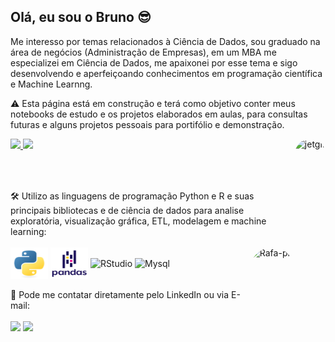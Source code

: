 ## Olá, eu sou o Bruno 😎


Me interesso por temas relacionados à Ciência de Dados, sou graduado na área de negócios (Administração de Empresas), em um MBA me especializei em Ciência de Dados, me apaixonei por esse tema e sigo desenvolvendo e aperfeiçoando conhecimentos em programação científica e Machine Learnng.

⚠️ Esta página está em construção e terá como objetivo conter meus notebooks de estudo e os projetos elaborados em aulas, para consultas futuras e alguns projetos pessoais para portifólio e demonstração.<br/>

<div>
  <a href="https://github.com/b-rns">
  <img height="180em" src="https://github-readme-stats.vercel.app/api?username=b-rns&show_icons=true&theme=dark&include_all_commits=true&count_private=true"/>
    <img align="right" alt="jetgif" height=270" style="border-radius:50px;"src="https://user-images.githubusercontent.com/83924147/147865620-1143bf85-b012-4842-ab52-7e244e87212c.gif">
  <img height="117em" src="https://github-readme-stats.vercel.app/api/top-langs/?username=b-rns&layout=compact&langs_count=7&theme=dark"/></a> 
</div>
   
   ##
<div style="display: inline_block"><br>
  <br/> 🛠️ Utilizo as linguagens de programação Python e R e suas principais bibliotecas e de ciência de dados para analise exploratória, visualização gráfica, ETL, modelagem e machine learning: <br/><br/>
  <img align="center" alt="Python" height="50" width="60" src="https://raw.githubusercontent.com/devicons/devicon/master/icons/python/python-original.svg">
  <img align="center" alt="Pandas" height="50" width="60" src="https://raw.githubusercontent.com/devicons/devicon/master/icons/pandas/pandas-original-wordmark.svg">
  <img align="center" alt="RStudio" height="50" width="60" src="https://cdn.jsdelivr.net/gh/devicons/devicon/icons/rstudio/rstudio-original.svg">
  <img align="center" alt="Mysql" height="50" width="60" src="https://cdn.jsdelivr.net/gh/devicons/devicon/icons/mysql/mysql-original.svg">
  <img align="right" alt="Rafa-pic" height="150" style="border-radius:50px;"src="https://user-images.githubusercontent.com/83924147/147865648-14e605ad-3170-4bd5-9d11-8debe2993a2a.gif">
</div>
  <div > 
  <br/> 📧 Pode me contatar diretamente pelo LinkedIn ou via E-mail:<br/><br/>
  <a href = "mailto:brunorocha.nsc@gmail.com"><img src="https://img.shields.io/badge/-Gmail-%23333?style=for-the-badge&logo=gmail&logoColor=white" target="_blank"></a>
  <a href="https://www.linkedin.com/in/bruno-r-n-santos-70403015a/" target="_blank"><img src="https://img.shields.io/badge/-LinkedIn-%230077B5?style=for-the-badge&logo=linkedin&logoColor=white" target="_blank"></a> 
</div>
